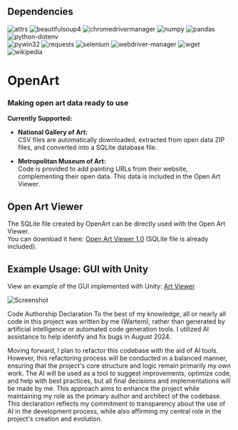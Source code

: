 ## Dependencies

![attrs](https://img.shields.io/badge/attrs-24.2.0-brightgreen) 
![beautifulsoup4](https://img.shields.io/badge/beautifulsoup4-4.12.3-brightgreen) 
![chromedrivermanager](https://img.shields.io/badge/chromedrivermanager-0.0.1-brightgreen) 
![numpy](https://img.shields.io/badge/numpy-2.0.1-brightgreen) 
![pandas](https://img.shields.io/badge/pandas-2.2.2-brightgreen) 
![python-dotenv](https://img.shields.io/badge/python--dotenv-1.0.1-brightgreen)  
![pywin32](https://img.shields.io/badge/pywin32-306-brightgreen) 
![requests](https://img.shields.io/badge/requests-2.32.3-brightgreen) 
![selenium](https://img.shields.io/badge/selenium-4.23.1-brightgreen) 
![webdriver-manager](https://img.shields.io/badge/webdriver--manager-4.0.2-brightgreen) 
![wget](https://img.shields.io/badge/wget-3.2-brightgreen)  
![wikipedia](https://img.shields.io/badge/wikipedia-1.4.0-brightgreen) 

# OpenArt
### Making open art data ready to use

**Currently Supported:**

- **National Gallery of Art:**  
  CSV files are automatically downloaded, extracted from open data ZIP files, and converted into a SQLite database file.

- **Metropolitan Museum of Art:**  
  Code is provided to add painting URLs from their website, complementing their open data. This data is included in the Open Art Viewer.

## Open Art Viewer
The SQLite file created by OpenArt can be directly used with the Open Art Viewer.  
You can download it here: [Open Art Viewer 1.0](https://wartem.net/files/OpenArtViewer%201.0.zip) (SQLite file is already included).

## Example Usage: GUI with Unity
View an example of the GUI implemented with Unity: [Art Viewer](https://sites.google.com/view/wartem/art-viewer)

![Screenshot](https://github.com/user-attachments/assets/ac6bfd24-6198-4d5f-af97-cc5a05e05125)

Code Authorship Declaration
To the best of my knowledge, all or nearly all code in this project was written by me (Wartem), rather than generated by artificial intelligence or automated code generation tools. I utilized AI assistance to help identify and fix bugs in August 2024.

Moving forward, I plan to refactor this codebase with the aid of AI tools. However, this refactoring process will be conducted in a balanced manner, ensuring that the project's core structure and logic remain primarily my own work. The AI will be used as a tool to suggest improvements, optimize code, and help with best practices, but all final decisions and implementations will be made by me. This approach aims to enhance the project while maintaining my role as the primary author and architect of the codebase.
This declaration reflects my commitment to transparency about the use of AI in the development process, while also affirming my central role in the project's creation and evolution.

